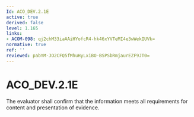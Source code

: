 ```yaml
---
Id: ACO_DEV.2.1E
active: true
derived: false
level: 1.165
links:
- ACOM-098: qj2chM33iaAAiHYofcR4-hk46xYVTeMI4e3wWekIUVk=
normative: true
ref: ''
reviewed: pabYM-JO2CFQ5fMhuHyLxiBO-BSPSbRmjaurEZF9JT0=
---
```


# ACO_DEV.2.1E

The evaluator shall confirm that the information meets all requirements for content and presentation of evidence.